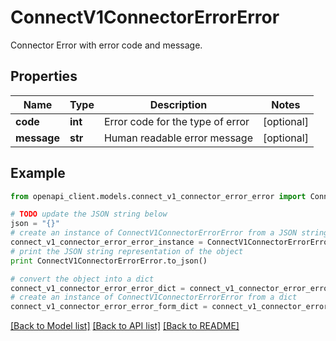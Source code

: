 # ConnectV1ConnectorErrorError

Connector Error with error code and message.

## Properties
Name | Type | Description | Notes
------------ | ------------- | ------------- | -------------
**code** | **int** | Error code for the type of error | [optional] 
**message** | **str** | Human readable error message | [optional] 

## Example

```python
from openapi_client.models.connect_v1_connector_error_error import ConnectV1ConnectorErrorError

# TODO update the JSON string below
json = "{}"
# create an instance of ConnectV1ConnectorErrorError from a JSON string
connect_v1_connector_error_error_instance = ConnectV1ConnectorErrorError.from_json(json)
# print the JSON string representation of the object
print ConnectV1ConnectorErrorError.to_json()

# convert the object into a dict
connect_v1_connector_error_error_dict = connect_v1_connector_error_error_instance.to_dict()
# create an instance of ConnectV1ConnectorErrorError from a dict
connect_v1_connector_error_error_form_dict = connect_v1_connector_error_error.from_dict(connect_v1_connector_error_error_dict)
```
[[Back to Model list]](../ccloud/README.md#documentation-for-models) [[Back to API list]](../ccloud/README.md#documentation-for-api-endpoints) [[Back to README]](../ccloud/README.md)


